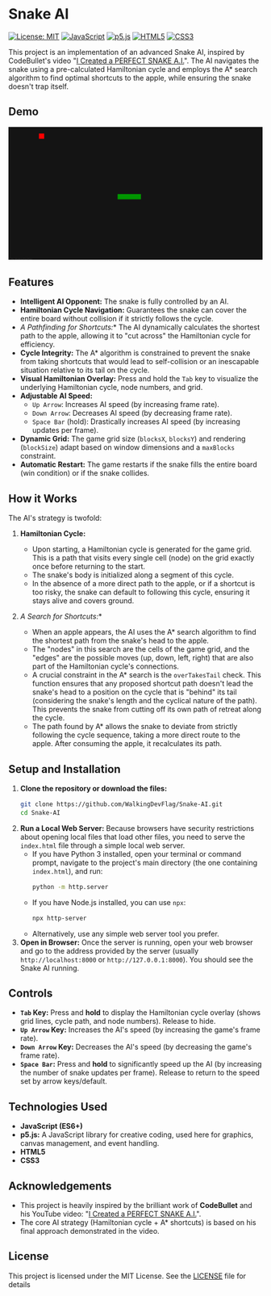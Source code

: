 # Snake AI

[![License: MIT](https://img.shields.io/badge/License-MIT-yellow.svg)](https://opensource.org/licenses/MIT)
[![JavaScript](https://img.shields.io/badge/JavaScript-F7DF1E?style=for-the-badge&logo=javascript&logoColor=black)](https://developer.mozilla.org/en-US/docs/Web/JavaScript)
[![p5.js](https://img.shields.io/badge/p5.js-ED225D?style=for-the-badge&logo=p5.js&logoColor=white)](https://p5js.org/)
[![HTML5](https://img.shields.io/badge/HTML5-E34F26?style=for-the-badge&logo=html5&logoColor=white)](https://developer.mozilla.org/en-US/docs/Web/Guide/HTML/HTML5)
[![CSS3](https://img.shields.io/badge/CSS3-1572B6?style=for-the-badge&logo=css3&logoColor=white)](https://developer.mozilla.org/en-US/docs/Web/CSS)

This project is an implementation of an advanced Snake AI, inspired by CodeBullet's video "[I Created a PERFECT SNAKE A.I.](https://www.youtube.com/watch?v=tjQIO1rqTBE)". The AI navigates the snake using a pre-calculated Hamiltonian cycle and employs the A* search algorithm to find optimal shortcuts to the apple, while ensuring the snake doesn't trap itself.

## Demo

![Snake AI Demo](demo.gif)


## Features

*   **Intelligent AI Opponent:** The snake is fully controlled by an AI.
*   **Hamiltonian Cycle Navigation:** Guarantees the snake can cover the entire board without collision if it strictly follows the cycle.
*   **A* Pathfinding for Shortcuts:** The AI dynamically calculates the shortest path to the apple, allowing it to "cut across" the Hamiltonian cycle for efficiency.
*   **Cycle Integrity:** The A* algorithm is constrained to prevent the snake from taking shortcuts that would lead to self-collision or an inescapable situation relative to its tail on the cycle.
*   **Visual Hamiltonian Overlay:** Press and hold the `Tab` key to visualize the underlying Hamiltonian cycle, node numbers, and grid.
*   **Adjustable AI Speed:**
    *   `Up Arrow`: Increases AI speed (by increasing frame rate).
    *   `Down Arrow`: Decreases AI speed (by decreasing frame rate).
    *   `Space Bar` (hold): Drastically increases AI speed (by increasing updates per frame).
*   **Dynamic Grid:** The game grid size (`blocksX`, `blocksY`) and rendering (`blockSize`) adapt based on window dimensions and a `maxBlocks` constraint.
*   **Automatic Restart:** The game restarts if the snake fills the entire board (win condition) or if the snake collides.

## How it Works

The AI's strategy is twofold:

1.  **Hamiltonian Cycle:**
    *   Upon starting, a Hamiltonian cycle is generated for the game grid. This is a path that visits every single cell (node) on the grid exactly once before returning to the start.
    *   The snake's body is initialized along a segment of this cycle.
    *   In the absence of a more direct path to the apple, or if a shortcut is too risky, the snake can default to following this cycle, ensuring it stays alive and covers ground.

2.  **A* Search for Shortcuts:**
    *   When an apple appears, the AI uses the A* search algorithm to find the shortest path from the snake's head to the apple.
    *   The "nodes" in this search are the cells of the game grid, and the "edges" are the possible moves (up, down, left, right) that are also part of the Hamiltonian cycle's connections.
    *   A crucial constraint in the A* search is the `overTakesTail` check. This function ensures that any proposed shortcut path doesn't lead the snake's head to a position on the cycle that is "behind" its tail (considering the snake's length and the cyclical nature of the path). This prevents the snake from cutting off its own path of retreat along the cycle.
    *   The path found by A* allows the snake to deviate from strictly following the cycle sequence, taking a more direct route to the apple. After consuming the apple, it recalculates its path.


## Setup and Installation

1.  **Clone the repository or download the files:**
    ```bash
    git clone https://github.com/WalkingDevFlag/Snake-AI.git
    cd Snake-AI
    ```
2.  **Run a Local Web Server:** Because browsers have security restrictions about opening local files that load other files, you need to serve the `index.html` file through a simple local web server.
    *   If you have Python 3 installed, open your terminal or command prompt, navigate to the project's main directory (the one containing `index.html`), and run:
        ```bash
        python -m http.server
        ```
    *   If you have Node.js installed, you can use `npx`:
        ```bash
        npx http-server
        ```
    *   Alternatively, use any simple web server tool you prefer.
3.  **Open in Browser:** Once the server is running, open your web browser and go to the address provided by the server (usually `http://localhost:8000` or `http://127.0.0.1:8000`). You should see the Snake AI running.

## Controls

*   **`Tab` Key:** Press and **hold** to display the Hamiltonian cycle overlay (shows grid lines, cycle path, and node numbers). Release to hide.
*   **`Up Arrow` Key:** Increases the AI's speed (by increasing the game's frame rate).
*   **`Down Arrow` Key:** Decreases the AI's speed (by decreasing the game's frame rate).
*   **`Space Bar`:** Press and **hold** to significantly speed up the AI (by increasing the number of snake updates per frame). Release to return to the speed set by arrow keys/default.

## Technologies Used

*   **JavaScript (ES6+)**
*   **p5.js:** A JavaScript library for creative coding, used here for graphics, canvas management, and event handling.
*   **HTML5**
*   **CSS3**

## Acknowledgements

*   This project is heavily inspired by the brilliant work of **CodeBullet** and his YouTube video: "[I Created a PERFECT SNAKE A.I.](https://www.youtube.com/watch?v=tjQIO1rqTBE)".
*   The core AI strategy (Hamiltonian cycle + A* shortcuts) is based on his final approach demonstrated in the video.

## License

This project is licensed under the MIT License. See the [LICENSE](LICENSE.md) file for details
